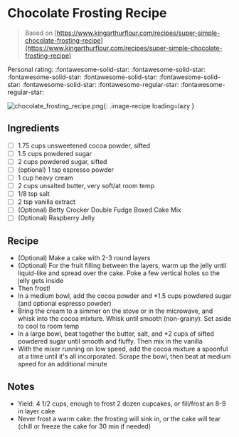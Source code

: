 <!-- Needs Manual Review -->

<!-- Do not modify sections with "AUTO-*". They are updated by make.py -->

# Chocolate Frosting Recipe

> Based on [https://www.kingarthurflour.com/recipes/super-simple-chocolate-frosting-recipe](https://www.kingarthurflour.com/recipes/super-simple-chocolate-frosting-recipe)

<!-- rating=3; (User can specify rating on scale of 1-5) -->
<!-- AUTO-UserRating -->
Personal rating: :fontawesome-solid-star: :fontawesome-solid-star: :fontawesome-solid-star: :fontawesome-solid-star: :fontawesome-solid-star: :fontawesome-solid-star: :fontawesome-regular-star: :fontawesome-regular-star:
<!-- /AUTO-UserRating -->

<!-- name_image=chocolate_frosting_recipe.png; (User can specify image name if multiple exist) -->
<!-- AUTO-Image -->
![chocolate_frosting_recipe.png](./chocolate_frosting_recipe.png){: .image-recipe loading=lazy }
<!-- /AUTO-Image -->

## Ingredients

* [ ] 1.75 cups unsweetened cocoa powder, sifted
* [ ] 1.5 cups powdered sugar
* [ ] 2 cups powdered sugar, sifted
* [ ] (optional) 1 tsp espresso powder
* [ ] 1 cup heavy cream
* [ ] 2 cups unsalted butter, very soft/at room temp
* [ ] 1/8 tsp salt
* [ ] 2 tsp vanilla extract
* [ ] (Optional) Betty Crocker Double Fudge Boxed Cake Mix
* [ ] (Optional) Raspberry Jelly

## Recipe

* (Optional) Make a cake with 2-3 round layers
* (Optional) For the fruit filling between the layers, warm up the jelly until liquid-like and spread over the cake. Poke a few vertical holes so the jelly gets inside
* Then frost!
* In a medium bowl, add the cocoa powder and *1.5 cups powdered sugar (and optional espresso powder)
* Bring the cream to a simmer on the stove or in the microwave, and whisk into the cocoa mixture. Whisk until smooth (non-grainy). Set aside to cool to room temp
* In a large bowl, beat together the butter, salt, and *2 cups of sifted powdered sugar until smooth and fluffy. Then mix in the vanilla
* With the mixer running on low speed, add the cocoa mixture a spoonful at a time until it's all incorporated. Scrape the bowl, then beat at medium speed for an additional minute

## Notes

* Yield: 4 1/2 cups, enough to frost 2 dozen cupcakes, or fill/frost an 8-9 in layer cake
* Never frost a warm cake: the frosting will sink in, or the cake will tear (chill or freeze the cake for 30 min if needed)
